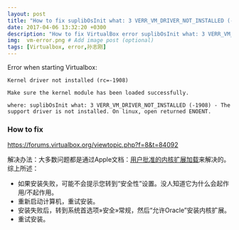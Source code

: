 ```yaml
---
layout: post
title: "How to fix suplibOsInit what: 3 VERR_VM_DRIVER_NOT_INSTALLED (-1908) "
date: 2017-04-06 13:32:20 +0300
description: "How to fix VirtualBox error suplibOsInit what: 3 VERR_VM_DRIVER_NOT_INSTALLED (-1908) " # Add post description (optional)
img:  vm-error.png # Add image post (optional)
tags: [Virtualbox, error,孙志刚]
---
```

Error when starting Virtualbox:
```
Kernel driver not installed (rc=-1908)

Make sure the kernel module has been loaded successfully.

where: suplibOsInit what: 3 VERR_VM_DRIVER_NOT_INSTALLED (-1908) - The support driver is not installed. On linux, open returned ENOENT.

```

### How to fix
https://forums.virtualbox.org/viewtopic.php?f=8&t=84092

解决办法：大多数问题都是通过Apple文档：[用户批准的内核扩展加载](https://developer.apple.com/library/content/technotes/tn2459/_index.html)来解决的。
综上所述：

* 如果安装失败，可能不会提示您转到“安全性”设置。没人知道它为什么会起作用/不起作用。
* 重新启动计算机，重试安装。
* 安装失败后，转到系统首选项»安全»常规，然后“允许Oracle”安装内核扩展。
* 重试安装。

